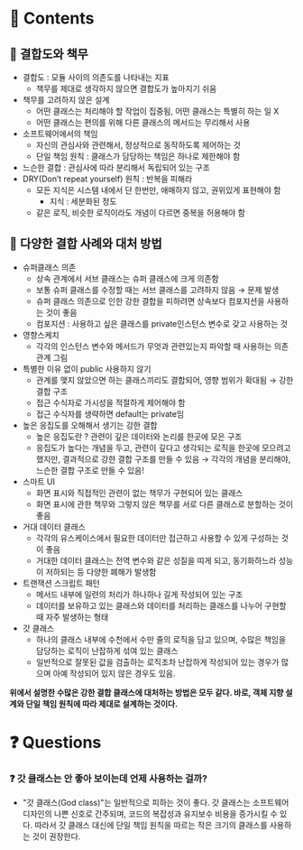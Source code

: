# 📌 Contents


## 📌 결합도와 책무

- 결합도 : 모듈 사이의 의존도를 나타내는 지표
    - 책무를 제대로 생각하지 않으면 결합도가 높아지기 쉬움
- 책무를 고려하지 않은 설계
    - 어떤 클래스는 처리해야 할 작업이 집중됨, 어떤 클래스는 특별히 하는 일 X
    - 어떤 클래스는 편의를 위해 다른 클래스의 메서드는 무리해서 사용
- 소프트웨어에서의 책임
    - 자신의 관심사와 관련해서, 정상적으로 동작하도록 제어하는 것
    - 단일 책임 원칙 : 클래스가 담당하는 책임은 하나로 제한해야 함
- 느슨한 결합 : 관심사에 따라 분리해서 독립되어 있는 구조
- DRY(Don’t repeat yourself) 원칙 : 반복을 피해라
    - 모든 지식은 시스템 내에서 단 한번만, 애매하지 않고, 권위있게 표현해야 함
        - 지식 : 세분화된 정도
    - 같은 로직, 비슷한 로직이라도 개념이 다르면 중복을 허용해야 함

## 📌 다양한 결합 사례와 대처 방법

- 슈퍼클래스 의존
    - 상속 관계에서 서브 클래스는 슈퍼 클래스에 크게 의존함
    - 보통 슈퍼 클래스를 수정할 때는 서브 클래스를 고려하지 않음 → 문제 발생
    - 슈퍼 클래스 의존으로 인한 강한 결합을 피하려면 상속보다 컴포지션을 사용하는 것이 좋음
    - 컴포지션 : 사용하고 싶은 클래스를 private인스턴스 변수로 갖고 사용하는 것
- 영향스케치
    - 각각의 인스턴스 변수와 메서드가 무엇과 관련있는지 파악할 때 사용하는 의존 관계 그림
- 특별한 이유 없이 public 사용하지 않기
    - 관계를 맺지 않았으면 하는 클래스끼리도 결합되어, 영향 범위가 확대됨 → 강한 결합 구조
    - 접근 수식자로 가시성을 적절하게 제어해야 함
    - 접근 수식자를 생략하면 default는 private임
- 높은 응집도를 오해해서 생기는 강한 결합
    - 높은 응집도란 ? 관련이 깊은 데이터와 논리를 한곳에 모은 구조
    - 응집도가 높다는 개념을 두고, 관련이 깊다고 생각되는 로직을 한곳에 모으려고 했지만, 결과적으로 강한 결합 구조를 만들 수 있음 → 각각의 개념을 분리해야, 느슨한 결합 구조로 만들 수 있음!
- 스마트 UI
    - 화면 표시와 직접적인 관련이 없는 책무가 구현되어 있는 클래스
    - 화면 표시에 관한 책무와 그렇지 않은 책무를 서로 다른 클래스로 분할하는 것이 좋음
- 거대 데이터 클래스
    - 각각의 유스케이스에서 필요한 데이터만 접근하고 사용할 수 있게 구성하는 것이 좋음
    - 거대한 데이터 클래스는 전역 변수와 같은 성질을 띠게 되고, 동기화하느라 성능이 저하되는 등 다양한 폐해가 발생함
- 트랜잭션 스크립트 패턴
    - 메서드 내부에 일련의 처리가 하나하나 길게 작성되어 있는 구조
    - 데이터를 보유하고 있는 클래스와 데이터를 처리하는 클래스를 나누어 구현할 때 자주 발생하는 형태
- 갓 클래스
    - 하나의 클래스 내부에 수천에서 수만 줄의 로직을 담고 있으며, 수많은 책임을 담당하는 로직이 난잡하게 섞여 있는 클래스
    - 일반적으로 잘못된 값을 검출하는 로직조차 난잡하게 작성되어 있는 경우가 많으며 아예 작성되어 있지 않은 경우도 있음.

**위에서 설명한 수많은 강한 결합 클래스에 대처하는 방법은 모두 같다. 바로, 객체 지향 설계와 단일 책임 원칙에 따라 제대로 설계하는 것이다.**

# ❓ Questions


### ❓ 갓 클래스는 안 좋아 보이는데 언제 사용하는 걸까?

- "갓 클래스(God class)"는 일반적으로 피하는 것이 좋다. 갓 클래스는 소프트웨어 디자인의 나쁜 신호로 간주되며, 코드의 복잡성과 유지보수 비용을 증가시킬 수 있다. 따라서 갓 클래스 대신에 단일 책임 원칙을 따르는 작은 크기의 클래스를 사용하는 것이 권장한다.
